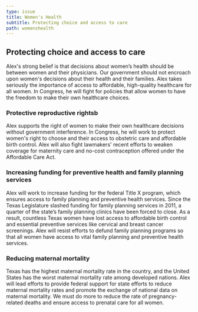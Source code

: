 ```yaml
---
type: issue
title: Women's Health
subtitle: Protecting choice and access to care
path: womenshealth
---
```


## Protecting choice and access to care

Alex's strong belief is that decisions about women’s health should be between
women and their physicians. Our government should not encroach upon women's
decisions about their health and their families. Alex takes seriously the
importance of access to affordable, high-quality healthcare for all women. In
Congress, he will fight for policies that allow women to have the freedom to
make their own healthcare choices.

### Protective reproductive rightsb

Alex supports the right of women to make their own healthcare decisions without
government interference. In Congress, he will work to protect women's right to
choose and their access to obstetric care and affordable birth control. Alex
will also fight lawmakers' recent efforts to weaken coverage for maternity care
and no-cost contraception offered under the Affordable Care Act.

### Increasing funding for preventive health and family planning services

Alex will work to increase funding for the federal Title X program, which
ensures access to family planning and preventive health services. Since the
Texas Legislature slashed funding for family planning services in 2011, a
quarter of the state’s family planning clinics have been forced to close. As a
result, countless Texas women have lost access to affordable birth control and
essential preventive services like cervical and breast cancer screenings. Alex
will resist efforts to defund family planning programs so that all women have
access to vital family planning and preventive health services.

### Reducing maternal mortality

Texas has the highest maternal mortality rate in the country, and the United
States has the worst maternal mortality rate among developed nations. Alex will
lead efforts to provide federal support for state efforts to reduce maternal
mortality rates and promote the exchange of national data on maternal mortality.
We must do more to reduce the rate of pregnancy-related deaths and ensure access
to prenatal care for all women.
